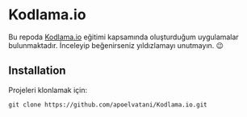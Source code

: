 # Kodlama.io
Bu repoda [Kodlama.io](https://www.kodlama.io/) eğitimi kapsamında oluşturduğum uygulamalar bulunmaktadır. İnceleyip beğenirseniz yıldızlamayı unutmayın. :wink:

## Installation
Projeleri klonlamak için:

``` 
git clone https://github.com/apoelvatani/Kodlama.io.git
```
